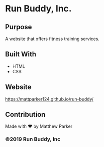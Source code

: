 # Run Buddy, Inc.

## Purpose
A website that offers fitness training services.

## Built With
* HTML
* CSS

## Website
https://mattparker124.github.io/run-buddy/

## Contribution
Made with ❤️ by Matthew Parker

### ©️2019 Run Buddy, Inc 
